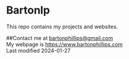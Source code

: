 # Bartonlp

This repo contains my projects and websites.

##Contact me at [bartonphillips@gmail.com](mailto:bartonphillips@gmail.com)  
My webpage is https://www.bartonphillips.com  
Last modified 2024-01-27




